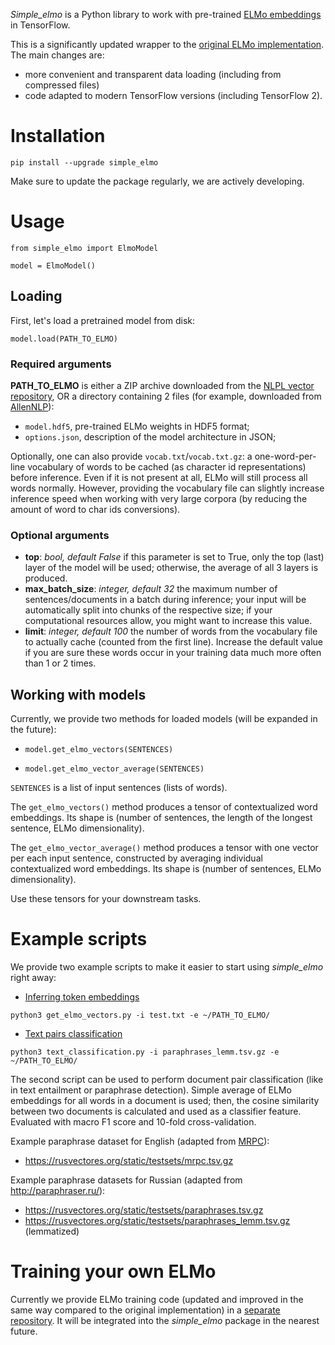 _Simple_elmo_ is a Python library to work with pre-trained [ELMo embeddings](https://allennlp.org/elmo) in TensorFlow.

This is a significantly updated wrapper to the [original ELMo implementation](https://github.com/allenai/bilm-tf).
The main changes are:
- more convenient and transparent data loading (including from compressed files)
- code adapted to modern TensorFlow versions (including TensorFlow 2).

# Installation

`pip install --upgrade simple_elmo`

Make sure to update the package regularly, we are actively developing.

# Usage

 `from simple_elmo import ElmoModel`

 `model = ElmoModel()`

## Loading
 First, let's load a pretrained model from disk:

 `model.load(PATH_TO_ELMO)`

### Required arguments

 **PATH_TO_ELMO** is either a ZIP archive downloaded from the [NLPL vector repository](http://vectors.nlpl.eu/repository/),
OR a directory containing 2 files (for example, downloaded from [AllenNLP](https://allennlp.org/elmo)):
- `model.hdf5`, pre-trained ELMo weights in HDF5 format;
- `options.json`, description of the model architecture in JSON;

Optionally, one can also provide `vocab.txt`/`vocab.txt.gz`: 
a one-word-per-line vocabulary of words to be cached (as character id representations) before inference.
Even if it is not present at all, ELMo will still process all words normally.
However, providing the vocabulary file can slightly increase inference speed when working with very large corpora (by reducing the amount of word to char ids conversions).

### Optional arguments
- **top**: *bool, default False*
if this parameter is set to True, only the top (last) layer of the model will be used;
otherwise, the average of all 3 layers is produced.
- **max_batch_size**: *integer, default 32*
      the maximum number of sentences/documents in a batch during inference;
      your input will be automatically split into chunks of the respective size;
      if your computational resources allow, you might want to increase this value.
- **limit**: *integer, default 100*
the number of words from the vocabulary file to actually cache (counted from the first line). 
Increase the default value if you are sure these words occur in your training data much more often than 1 or 2 times. 

## Working with models
 Currently, we provide two methods for loaded models (will be expanded in the future):

 - `model.get_elmo_vectors(SENTENCES)`
 
 - `model.get_elmo_vector_average(SENTENCES)`

`SENTENCES` is a list of input sentences (lists of words).

The `get_elmo_vectors()` method produces a tensor of contextualized word embeddings.
Its shape is (number of sentences, the length of the longest sentence, ELMo dimensionality).

The `get_elmo_vector_average()` method produces a tensor with one vector per each input sentence,
constructed by averaging individual contextualized word embeddings. 
Its shape is (number of sentences, ELMo dimensionality).

Use these tensors for your downstream tasks.


# Example scripts

We provide two example scripts to make it easier to start using _simple_elmo_ right away:
- [Inferring token embeddings](https://github.com/ltgoslo/simple_elmo/blob/master/simple_elmo/examples/get_elmo_vectors.py)
 
`python3 get_elmo_vectors.py -i test.txt -e ~/PATH_TO_ELMO/`

- [Text pairs classification](https://github.com/ltgoslo/simple_elmo/blob/master/simple_elmo/examples/text_classification.py)

`python3 text_classification.py -i paraphrases_lemm.tsv.gz -e ~/PATH_TO_ELMO/`

The second script can be used to perform document pair classification (like in text entailment or paraphrase detection).
Simple average of ELMo embeddings for all words in a document is used;
then, the cosine similarity between two documents is calculated and used as a classifier feature.
Evaluated with macro F1 score and 10-fold cross-validation.

Example paraphrase dataset for English (adapted from [MRPC](https://www.microsoft.com/en-us/download/details.aspx?id=52398)):
- https://rusvectores.org/static/testsets/mrpc.tsv.gz

Example paraphrase datasets for Russian (adapted from http://paraphraser.ru/):
- https://rusvectores.org/static/testsets/paraphrases.tsv.gz
- https://rusvectores.org/static/testsets/paraphrases_lemm.tsv.gz (lemmatized)

# Training your own ELMo
Currently we provide ELMo training code (updated and improved in the same way compared to the original implementation)
in a [separate repository](https://github.com/ltgoslo/simple_elmo_training).
It will be integrated into the _simple_elmo_ package in the nearest future.